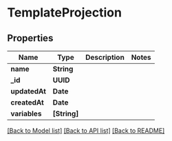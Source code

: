 # TemplateProjection

## Properties
Name | Type | Description | Notes
------------ | ------------- | ------------- | -------------
**name** | **String** |  | 
**_id** | **UUID** |  | 
**updatedAt** | **Date** |  | 
**createdAt** | **Date** |  | 
**variables** | **[String]** |  | 

[[Back to Model list]](../README#documentation-for-models) [[Back to API list]](../README#documentation-for-api-endpoints) [[Back to README]](../README)


